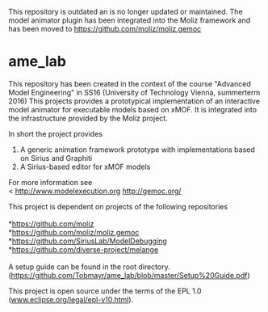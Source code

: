 This repository is outdated an is no longer updated or maintained. The model animator plugin has been integrated into the Moliz framework
and has been moved to https://github.com/moliz/moliz.gemoc
# ame_lab

This repository has been created in the context of the course "Advanced Model Engineering" in SS16 (University of Technology Vienna, summerterm 2016)
This projects provides a prototypical implementation of an interactive model animator for executable models based on xMOF. It is integrated into the infrastructure provided by the Moliz project.

In short the project provides</br>
1. A generic animation framework prototype with implementations based on Sirius and Graphiti</br>
2. A Sirius-based editor for xMOF models</br>


For more information see</br><
http://www.modelexecution.org
http://gemoc.org/

This project  is dependent on projects of the following repositories</br></br>
*https://github.com/moliz </br>
*https://github.com/moliz/moliz.gemoc</br>
*https://github.com/SiriusLab/ModelDebugging</br>
*https://github.com/diverse-project/melange</br></br>
A setup guide can be found in the root directory. (https://github.com/Tobmayr/ame_lab/blob/master/Setup%20Guide.pdf)


This project is open source under the terms of the EPL 1.0 (www.eclipse.org/legal/epl-v10.html).
